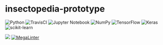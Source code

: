 # insectopedia-prototype

![Python](https://img.shields.io/badge/python-3670A0?style=for-the-badge&logo=python&logoColor=ffdd54)
![TravisCI](https://img.shields.io/badge/travisci-%232B2F33.svg?style=for-the-badge&logo=travis&logoColor=white)
![Jupyter Notebook](https://img.shields.io/badge/jupyter-%23FA0F00.svg?style=for-the-badge&logo=jupyter&logoColor=white)
![NumPy](https://img.shields.io/badge/numpy-%23013243.svg?style=for-the-badge&logo=numpy&logoColor=white)
![TensorFlow](https://img.shields.io/badge/TensorFlow-%23FF6F00.svg?style=for-the-badge&logo=TensorFlow&logoColor=white)
![Keras](https://img.shields.io/badge/Keras-%23D00000.svg?style=for-the-badge&logo=Keras&logoColor=white)
![scikit-learn](https://img.shields.io/badge/scikit--learn-%23F7931E.svg?style=for-the-badge&logo=scikit-learn&logoColor=white)

![](https://app.travis-ci.com/alexandreLamarre/insectopedia-prototype.svg?branch=main)
[![MegaLinter](https://github.com/alexandreLamarre/insectopedia-prototype/workflows/MegaLinter/badge.svg?branch=main)](https://github.com/alexandreLamarre/insectopedia-prototype/actions?query=workflow%3AMegaLinter+branch%3Amain)